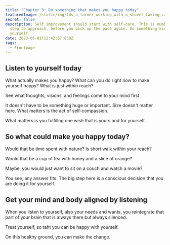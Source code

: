 ```yaml
---
title: "Chapter 3: Do something that makes you happy today"
featuredImage: /static/img/tds_a_farmer_working_with_a_shovel_taking_care_of_his_garde_the_c3bee063-0f58-4de2-99ef-0b18a1130cdc.png
secret: false
description: Self improvement should start with self-care. This is number one
  step to approach, before you pick up the pace again. Do something kind to
  yourself
date: 2023-06-01T12:42:07.838Z
tags:
  - Frontpage
---
```

## Listen to yourself today

What actually makes you happy? What can you do right now to make yourself happy? What is just within reach?

See what thoughts, visions, and feelings come to your mind first.

It doesn't have to be something huge or important. Size doesn't matter here. What matters is the act of self-compassion. 

What matters is you fulfillng one wish that is yours and for yourself.



## So what could make you happy today?

Would that be time spent with nature? Is short walk within your reach?

Would that be a cup of tea with honey and a slice of orange?

Maybe, you would just want to sit on a couch and watch a movie?



You see, any answer fits. The big step here is a conscious decision that you are doing it for yourself.



## Get your mind and body aligned by listening

When you listen to yourself, also your needs and wants, you reintegrate that part of your brain that is always there but always silenced. 

Treat yourself, so taht you can be happy with yourself.



On this healthy ground, you can make the change.